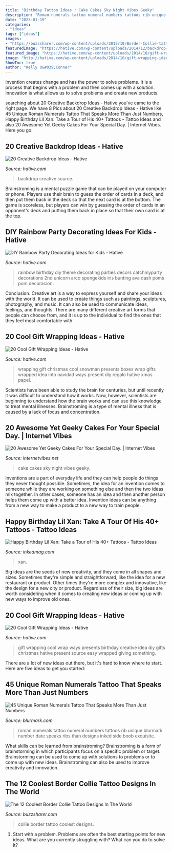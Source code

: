 ```yaml
---
title: "Birthday Tattoo Ideas : Cake Cakes Sky Night Vibes Geeky"
description: "Roman numerals tattoo numeral numbers tattoos rib unique blurmark number date speaks ribs than designs inked side boob exquisite"
date: "2023-01-19"
categories:
- "ideas"
tags: ["ideas"]
images:
- "https://buzzsharer.com/wp-content/uploads/2015/10/Border-Collie-tattoo-ideas.jpg"
featuredImage: "https://hative.com/wp-content/uploads/2014/12/backdrop-ideas/5-creative-backdrop-ideas.jpg"
featured_image: "https://hative.com/wp-content/uploads/2014/10/gift-wrapping-ideas/7-cool-gift-wrapping-ideas.jpg"
image: "http://hative.com/wp-content/uploads/2014/10/gift-wrapping-ideas/3-cool-gift-wrapping-ideas.jpg"
ShowToc: true
author: "Kelly O&#039;Conner"
---
```



Invention creates change and has the power to solve problems. It is a process that begins with a problem and then comes up with a solution. Innovation is what allows us to solve problems and create new products.

	

		
searching about 20 Creative Backdrop Ideas - Hative you've came to the right page. We have 8 Pics about 20 Creative Backdrop Ideas - Hative like 45 Unique Roman Numerals Tattoo That Speaks More Than Just Numbers, Happy Birthday Lil Xan: Take a Tour of His 40+ Tattoos - Tattoo Ideas and also 20 Awesome Yet Geeky Cakes For Your Special Day. | Internet Vibes. Here you go:
		
    
## 20 Creative Backdrop Ideas - Hative

<img loading=lazy src="https://hative.com/wp-content/uploads/2014/12/backdrop-ideas/5-creative-backdrop-ideas.jpg" onerror="this.onerror=null;this.src='https://tse1.mm.bing.net/th?id=OIP.aL7U0_YIQdbAzbS8mo4zwwHaLI&amp;pid=15.1';" alt="20 Creative Backdrop Ideas - Hative">

_Source: hative.com_

>backdrop creative source. 

	

Brainstroming is a mental puzzle game that can be played on your computer or phone. Players use their brain to guess the order of cards in a deck, and then put them back in the deck so that the next card is at the bottom. The game is scoreless, but players can win by guessing the order of cards in an opponent's deck and putting them back in place so that their own card is at the top.

    
## DIY Rainbow Party Decorating Ideas For Kids - Hative

<img loading=lazy src="https://hative.com/wp-content/uploads/2014/11/diy-rainbow-party-decorating-ideas/9-rainbow-wall-decors.jpg" onerror="this.onerror=null;this.src='https://tse3.mm.bing.net/th?id=OIP.xzvMCHYn0YUqLiz5Vc2PVAHaLL&amp;pid=15.1';" alt="DIY Rainbow Party Decorating Ideas for Kids - Hative">

_Source: hative.com_

>rainbow birthday diy theme decorating parties decors catchmyparty decorations 2nd unicorn arco spongekids iris bunting ava dash poms pom decoracion. 

	

Conclusion.
Creative art is a way to express yourself and share your ideas with the world. It can be used to create things such as paintings, sculptures, photography, and music. It can also be used to communicate ideas, feelings, and thoughts. There are many different creative art forms that people can choose from, and it is up to the individual to find the ones that they feel most comfortable with.

    
## 20 Cool Gift Wrapping Ideas - Hative

<img loading=lazy src="https://hative.com/wp-content/uploads/2014/10/gift-wrapping-ideas/7-cool-gift-wrapping-ideas.jpg" onerror="this.onerror=null;this.src='https://tse2.mm.bing.net/th?id=OIP.FCGR5qcVwaA-UGUQzGBzGgHaM2&amp;pid=15.1';" alt="20 Cool Gift Wrapping Ideas - Hative">

_Source: hative.com_

>wrapping gift christmas cool snowman presents boxes wrap gifts wrapped idea into navidad ways present diy regalo hative xmas papel. 

	

Scientists have been able to study the brain for centuries, but until recently it was difficult to understand how it works. Now, however, scientists are beginning to understand how the brain works and can use this knowledge to treat mental illnesses. Brainstroming is a type of mental illness that is caused by a lack of focus and concentration.

    
## 20 Awesome Yet Geeky Cakes For Your Special Day. | Internet Vibes

<img loading=lazy src="https://i2.wp.com/www.internetvibes.net/wp-content/uploads/2018/04/Night-Sky-Cake-ides.jpg?resize=696%2C1045&amp;ssl=1" onerror="this.onerror=null;this.src='https://tse2.mm.bing.net/th?id=OIP.TKbdF656BzTGa8YXju2ZDwHaLH&amp;pid=15.1';" alt="20 Awesome Yet Geeky Cakes For Your Special Day. | Internet Vibes">

_Source: internetvibes.net_

>cake cakes sky night vibes geeky. 

	

Inventions are a part of everyday life and they can help people do things they never thought possible. Sometimes, the idea for an invention comes to someone while they are working on something else and then the two ideas mix together. In other cases, someone has an idea and then another person helps them come up with a better idea. Invention ideas can be anything from a new way to make a product to a new way to train people.

    
## Happy Birthday Lil Xan: Take A Tour Of His 40+ Tattoos - Tattoo Ideas

<img loading=lazy src="https://www.inkedmag.com/.image/t_share/MTY2NzAyMTczMDUxMTY3Nzk5/lil-xan-tattoos-fb.jpg" onerror="this.onerror=null;this.src='https://tse4.mm.bing.net/th?id=OIP.4z8w_bBdXmNcoQKoCG0foQHaD4&amp;pid=15.1';" alt="Happy Birthday Lil Xan: Take a Tour of His 40+ Tattoos - Tattoo Ideas">

_Source: inkedmag.com_

>xan. 

	

Big ideas are the seeds of new creativity, and they come in all shapes and sizes. Sometimes they're simple and straightforward, like the idea for a new restaurant or product. Other times they're more complex and innovative, like the design for a new city or product. Regardless of their size, big ideas are worth considering when it comes to creating new ideas or coming up with new ways to improve old ones.

    
## 20 Cool Gift Wrapping Ideas - Hative

<img loading=lazy src="http://hative.com/wp-content/uploads/2014/10/gift-wrapping-ideas/3-cool-gift-wrapping-ideas.jpg" onerror="this.onerror=null;this.src='https://tse2.mm.bing.net/th?id=OIP.IumchR58nq-vAcfGyDOSDAHaJ4&amp;pid=15.1';" alt="20 Cool Gift Wrapping Ideas - Hative">

_Source: hative.com_

>gift wrapping cool wrap ways presents birthday creative idea diy gifts christmas hative present source easy wrapped giving something. 

	

There are a lot of new ideas out there, but it's hard to know where to start. Here are five ideas to get you started: 

    
## 45 Unique Roman Numerals Tattoo That Speaks More Than Just Numbers

<img loading=lazy src="http://www.blurmark.com/wp-content/uploads/2017/06/Ribs-Inked-With-Small-Roman-Numerals.jpg" onerror="this.onerror=null;this.src='https://tse3.mm.bing.net/th?id=OIP.0ocL1Of8yIZgfindFZuMYQHaNV&amp;pid=15.1';" alt="45 Unique Roman Numerals Tattoo That Speaks More Than Just Numbers">

_Source: blurmark.com_

>roman numerals tattoo numeral numbers tattoos rib unique blurmark number date speaks ribs than designs inked side boob exquisite. 

	

What skills can be learned from brainstroming?
Brainstroming is a form of brainstorming in which participants focus on a specific problem or target. Brainstorming can be used to come up with solutions to problems or to come up with new ideas. Brainstroming can also be used to improve creativity and innovation.

    
## The 12 Coolest Border Collie Tattoo Designs In The World

<img loading=lazy src="https://buzzsharer.com/wp-content/uploads/2015/10/Border-Collie-tattoo-ideas.jpg" onerror="this.onerror=null;this.src='https://tse2.mm.bing.net/th?id=OIP.Uvw8_48iygvKEnpuvH_7ogHaLa&amp;pid=15.1';" alt="The 12 Coolest Border Collie Tattoo Designs In The World">

_Source: buzzsharer.com_

>collie border tattoo coolest designs. 

	

1. Start with a problem. Problems are often the best starting points for new ideas. What are you currently struggling with? What can you do to solve it? 

